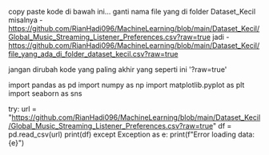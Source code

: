 copy paste kode di bawah ini... ganti nama file yang di folder Dataset_Kecil
misalnya 
-https://github.com/RianHadi096/MachineLearning/blob/main/Dataset_Kecil/Global_Music_Streaming_Listener_Preferences.csv?raw=true
jadi
-https://github.com/RianHadi096/MachineLearning/blob/main/Dataset_Kecil/file_yang_ada_di_folder_dataset_kecil.csv?raw=true

jangan dirubah kode yang paling akhir yang seperti ini '?raw=true'

import pandas as pd
import numpy as np
import matplotlib.pyplot as plt
import seaborn as sns

try:
    url = "https://github.com/RianHadi096/MachineLearning/blob/main/Dataset_Kecil/Global_Music_Streaming_Listener_Preferences.csv?raw=true"
    df = pd.read_csv(url)
    print(df)
except Exception as e:
    print(f"Error loading data: {e}")
